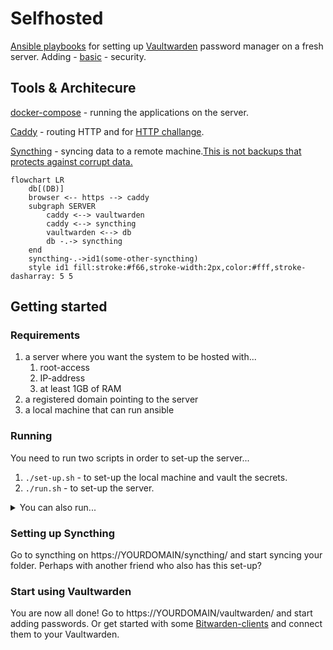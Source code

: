 # Selfhosted

[Ansible playbooks](https://docs.ansible.com/ansible/latest/index.html) for setting up [Vaultwarden](https://github.com/dani-garcia/vaultwarden) password manager on a fresh server. Adding - [basic](https://github.com/geerlingguy/ansible-role-security#ansible-role-security-basics) - security.

## Tools & Architecure

[docker-compose]() - running the applications on the server.

[Caddy](https://github.com/caddyserver/caddy) - routing HTTP and for [HTTP challange](https://github.com/dani-garcia/vaultwarden/wiki/Using-Docker-Compose#caddy-with-http-challenge).

[Syncthing](https://github.com/syncthing/syncthing) - syncing data to a remote machine.[This is not backups that protects against corrupt data.](https://www.reddit.com/r/Syncthing/comments/fh98vn/why_is_syncthing_not_a_backup_solution/)

```mermaid
flowchart LR
    db[(DB)]
    browser <-- https --> caddy
    subgraph SERVER
        caddy <--> vaultwarden
        caddy <--> syncthing
        vaultwarden <--> db
        db -.-> syncthing
    end
    syncthing-.->id1(some-other-syncthing)
    style id1 fill:stroke:#f66,stroke-width:2px,color:#fff,stroke-dasharray: 5 5

```

## Getting started
### Requirements
1. a server where you want the system to be hosted with...
    1. root-access
    1. IP-address
    1. at least 1GB of RAM
1. a registered domain pointing to the server
1. a local machine that can run ansible

### Running
You need to run two scripts in order to set-up the server...
1. `./set-up.sh` - to set-up the local machine and vault the secrets.
1. `./run.sh` - to set-up the server.
<details>
  <summary>You can also run...</summary>

    - `./check-vault.sh` - to print your local ansible-vault
    - `./clean-up.sh` - to remove your local ansible-vault
</details>

### Setting up Syncthing
Go to syncthing on https://YOURDOMAIN/syncthing/ and start syncing your folder. Perhaps with another friend who also has this set-up?

### Start using Vaultwarden
You are now all done! Go to https://YOURDOMAIN/vaultwarden/ and start adding passwords. Or get started with some [Bitwarden-clients](https://bitwarden.com/download/) and connect them to your Vaultwarden.
